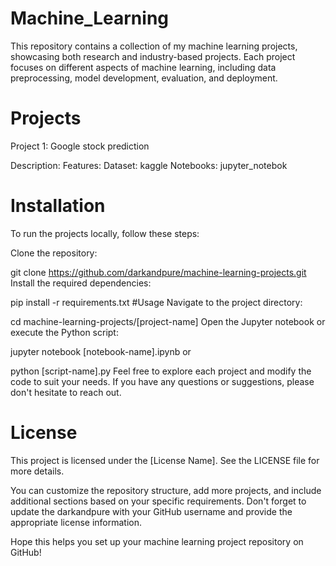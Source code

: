 # Machine_Learning 
This repository contains a collection of my machine learning projects, showcasing both research and industry-based projects. Each project focuses on different aspects of machine learning, including data preprocessing, model development, evaluation, and deployment.

# Projects
Project 1: Google stock prediction 

Description: 
Features: 
Dataset: kaggle 
Notebooks: jupyter_notebok


# Installation
To run the projects locally, follow these steps:

Clone the repository:

git clone https://github.com/darkandpure/machine-learning-projects.git
Install the required dependencies:


pip install -r requirements.txt
#Usage
Navigate to the project directory:


cd machine-learning-projects/[project-name]
Open the Jupyter notebook or execute the Python script:


jupyter notebook [notebook-name].ipynb
or


python [script-name].py
Feel free to explore each project and modify the code to suit your needs. If you have any questions or suggestions, please don't hesitate to reach out.

# License
This project is licensed under the [License Name]. See the LICENSE file for more details.

You can customize the repository structure, add more projects, and include additional sections based on your specific requirements. Don't forget to update the darkandpure with your GitHub username and provide the appropriate license information.

Hope this helps you set up your machine learning project repository on GitHub!
